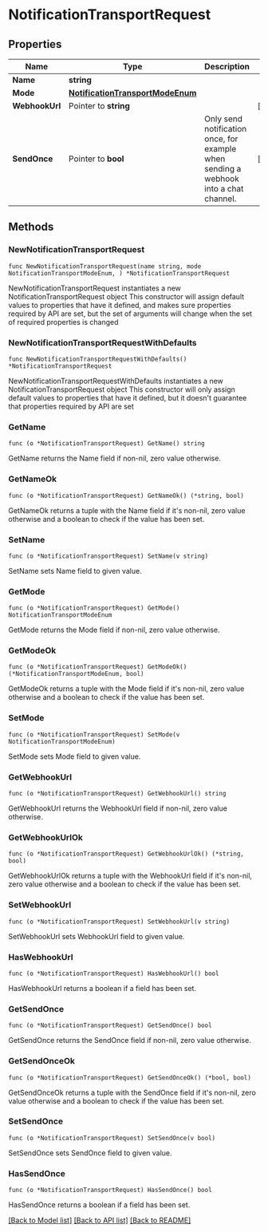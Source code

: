 # NotificationTransportRequest

## Properties

Name | Type | Description | Notes
------------ | ------------- | ------------- | -------------
**Name** | **string** |  | 
**Mode** | [**NotificationTransportModeEnum**](NotificationTransportModeEnum.md) |  | 
**WebhookUrl** | Pointer to **string** |  | [optional] 
**SendOnce** | Pointer to **bool** | Only send notification once, for example when sending a webhook into a chat channel. | [optional] 

## Methods

### NewNotificationTransportRequest

`func NewNotificationTransportRequest(name string, mode NotificationTransportModeEnum, ) *NotificationTransportRequest`

NewNotificationTransportRequest instantiates a new NotificationTransportRequest object
This constructor will assign default values to properties that have it defined,
and makes sure properties required by API are set, but the set of arguments
will change when the set of required properties is changed

### NewNotificationTransportRequestWithDefaults

`func NewNotificationTransportRequestWithDefaults() *NotificationTransportRequest`

NewNotificationTransportRequestWithDefaults instantiates a new NotificationTransportRequest object
This constructor will only assign default values to properties that have it defined,
but it doesn't guarantee that properties required by API are set

### GetName

`func (o *NotificationTransportRequest) GetName() string`

GetName returns the Name field if non-nil, zero value otherwise.

### GetNameOk

`func (o *NotificationTransportRequest) GetNameOk() (*string, bool)`

GetNameOk returns a tuple with the Name field if it's non-nil, zero value otherwise
and a boolean to check if the value has been set.

### SetName

`func (o *NotificationTransportRequest) SetName(v string)`

SetName sets Name field to given value.


### GetMode

`func (o *NotificationTransportRequest) GetMode() NotificationTransportModeEnum`

GetMode returns the Mode field if non-nil, zero value otherwise.

### GetModeOk

`func (o *NotificationTransportRequest) GetModeOk() (*NotificationTransportModeEnum, bool)`

GetModeOk returns a tuple with the Mode field if it's non-nil, zero value otherwise
and a boolean to check if the value has been set.

### SetMode

`func (o *NotificationTransportRequest) SetMode(v NotificationTransportModeEnum)`

SetMode sets Mode field to given value.


### GetWebhookUrl

`func (o *NotificationTransportRequest) GetWebhookUrl() string`

GetWebhookUrl returns the WebhookUrl field if non-nil, zero value otherwise.

### GetWebhookUrlOk

`func (o *NotificationTransportRequest) GetWebhookUrlOk() (*string, bool)`

GetWebhookUrlOk returns a tuple with the WebhookUrl field if it's non-nil, zero value otherwise
and a boolean to check if the value has been set.

### SetWebhookUrl

`func (o *NotificationTransportRequest) SetWebhookUrl(v string)`

SetWebhookUrl sets WebhookUrl field to given value.

### HasWebhookUrl

`func (o *NotificationTransportRequest) HasWebhookUrl() bool`

HasWebhookUrl returns a boolean if a field has been set.

### GetSendOnce

`func (o *NotificationTransportRequest) GetSendOnce() bool`

GetSendOnce returns the SendOnce field if non-nil, zero value otherwise.

### GetSendOnceOk

`func (o *NotificationTransportRequest) GetSendOnceOk() (*bool, bool)`

GetSendOnceOk returns a tuple with the SendOnce field if it's non-nil, zero value otherwise
and a boolean to check if the value has been set.

### SetSendOnce

`func (o *NotificationTransportRequest) SetSendOnce(v bool)`

SetSendOnce sets SendOnce field to given value.

### HasSendOnce

`func (o *NotificationTransportRequest) HasSendOnce() bool`

HasSendOnce returns a boolean if a field has been set.


[[Back to Model list]](../README.md#documentation-for-models) [[Back to API list]](../README.md#documentation-for-api-endpoints) [[Back to README]](../README.md)


